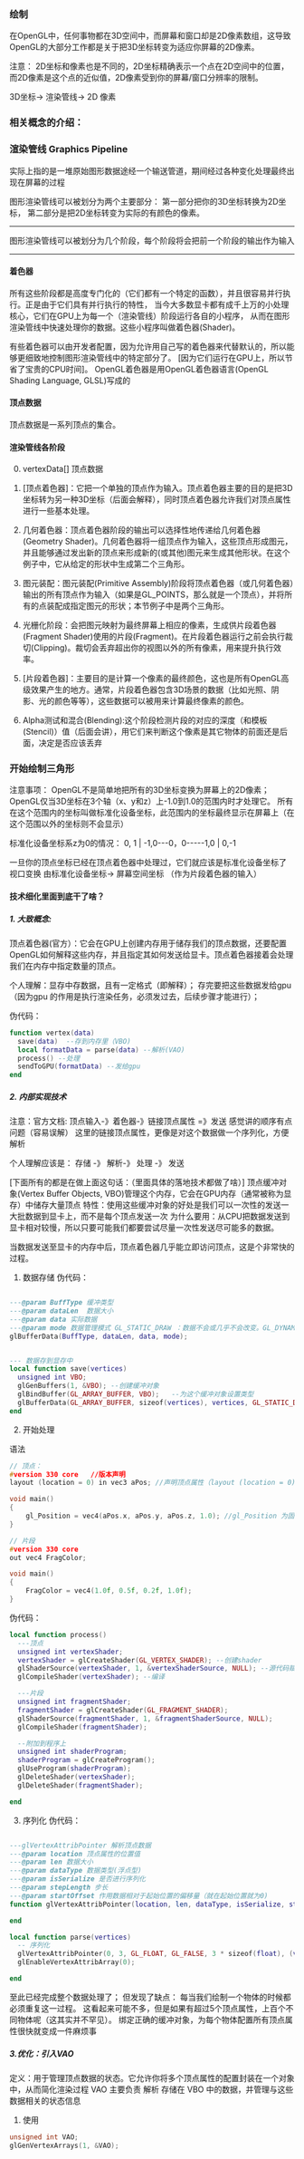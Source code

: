 ### 绘制
在OpenGL中，任何事物都在3D空间中，而屏幕和窗口却是2D像素数组，这导致OpenGL的大部分工作都是关于把3D坐标转变为适应你屏幕的2D像素。

注意：
2D坐标和像素也是不同的，2D坐标精确表示一个点在2D空间中的位置，而2D像素是这个点的近似值，2D像素受到你的屏幕/窗口分辨率的限制。


3D坐标-> 渲染管线-> 2D 像素

### 相关概念的介绍：


### 渲染管线 Graphics Pipeline
实际上指的是一堆原始图形数据途经一个输送管道，期间经过各种变化处理最终出现在屏幕的过程

图形渲染管线可以被划分为两个主要部分：
第一部分把你的3D坐标转换为2D坐标，
第二部分是把2D坐标转变为实际的有颜色的像素。


---
图形渲染管线可以被划分为几个阶段，每个阶段将会把前一个阶段的输出作为输入

---------
#### 着色器
所有这些阶段都是高度专门化的（它们都有一个特定的函数），并且很容易并行执行。正是由于它们具有并行执行的特性，
当今大多数显卡都有成千上万的小处理核心，它们在GPU上为每一个（渲染管线）阶段运行各自的小程序，
从而在图形渲染管线中快速处理你的数据。这些小程序叫做着色器(Shader)。

有些着色器可以由开发者配置，因为允许用自己写的着色器来代替默认的，所以能够更细致地控制图形渲染管线中的特定部分了。
[因为它们运行在GPU上，所以节省了宝贵的CPU时间]。
OpenGL着色器是用OpenGL着色器语言(OpenGL Shading Language, GLSL)写成的


#### 顶点数据
顶点数据是一系列顶点的集合。


#### 渲染管线各阶段  
0. vertexData[] 顶点数据

1. [顶点着色器]：它把一个单独的顶点作为输入。顶点着色器主要的目的是把3D坐标转为另一种3D坐标（后面会解释），同时顶点着色器允许我们对顶点属性进行一些基本处理。

2. 几何着色器：顶点着色器阶段的输出可以选择性地传递给几何着色器(Geometry Shader)。几何着色器将一组顶点作为输入，这些顶点形成图元，并且能够通过发出新的顶点来形成新的(或其他)图元来生成其他形状。在这个例子中，它从给定的形状中生成第二个三角形。

3. 图元装配：图元装配(Primitive Assembly)阶段将顶点着色器（或几何着色器）输出的所有顶点作为输入（如果是GL_POINTS，那么就是一个顶点），并将所有的点装配成指定图元的形状；本节例子中是两个三角形。  

4. 光栅化阶段：会把图元映射为最终屏幕上相应的像素，生成供片段着色器(Fragment Shader)使用的片段(Fragment)。在片段着色器运行之前会执行裁切(Clipping)。裁切会丢弃超出你的视图以外的所有像素，用来提升执行效率。

5. [片段着色器]：主要目的是计算一个像素的最终颜色，这也是所有OpenGL高级效果产生的地方。通常，片段着色器包含3D场景的数据（比如光照、阴影、光的颜色等等），这些数据可以被用来计算最终像素的颜色。

6. Alpha测试和混合(Blending):这个阶段检测片段的对应的深度（和模板(Stencil)）值（后面会讲），用它们来判断这个像素是其它物体的前面还是后面，决定是否应该丢弃


### 开始绘制三角形

注意事项：
OpenGL不是简单地把所有的3D坐标变换为屏幕上的2D像素；
OpenGL仅当3D坐标在3个轴（x、y和z）上-1.0到1.0的范围内时才处理它。
所有在这个范围内的坐标叫做标准化设备坐标，此范围内的坐标最终显示在屏幕上（在这个范围以外的坐标则不会显示）

标准化设备坐标系z为0的情况：
       0, 1
        |
-1,0---0，0-----1,0
        |
      0,-1 

一旦你的顶点坐标已经在顶点着色器中处理过，它们就应该是标准化设备坐标了      
               视口变换
由标准化设备坐标-> 屏幕空间坐标 （作为片段着色器的输入）




#### 技术细化里面到底干了啥？

##### 1. 大致概念:
顶点着色器(官方）：它会在GPU上创建内存用于储存我们的顶点数据，还要配置OpenGL如何解释这些内存，并且指定其如何发送给显卡。顶点着色器接着会处理我们在内存中指定数量的顶点。


个人理解：显存中存数据，且有一定格式（即解释）；
存完要把这些数据发给gpu（因为gpu 的作用是执行渲染任务，必须发过去，后续步骤才能进行）；

伪代码：
```lua
function vertex(data)
  save(data)  --存到内存里（VBO)
  local formatData = parse(data) --解析(VAO)
  process() --处理
  sendToGPU(formatData) --发给gpu
end

```
 
##### 2. 内部实现技术
注意：官方文档: 顶点输入-》着色器-》链接顶点属性 =》发送
感觉讲的顺序有点问题（容易误解）
这里的链接顶点属性，更像是对这个数据做一个序列化，方便解析

个人理解应该是： 存储 -》 解析-》 处理 -》 发送



[下面所有的都是在做上面这句话：（里面具体的落地技术都做了啥）]
顶点缓冲对象(Vertex Buffer Objects, VBO)管理这个内存，它会在GPU内存（通常被称为显存）中储存大量顶点
特性：使用这些缓冲对象的好处是我们可以一次性的发送一大批数据到显卡上，而不是每个顶点发送一次
为什么要用：从CPU把数据发送到显卡相对较慢，所以只要可能我们都要尝试尽量一次性发送尽可能多的数据。

当数据发送至显卡的内存中后，顶点着色器几乎能立即访问顶点，这是个非常快的过程。

1. 数据存储
伪代码：
```lua

---@param BuffType 缓冲类型
---@param dataLen  数据大小
---@param data 实际数据
---@param mode 数据管理模式 GL_STATIC_DRAW ：数据不会或几乎不会改变。GL_DYNAMIC_DRAW：数据会被改变很多。GL_STREAM_DRAW ：数据每次绘制时都会改变。
glBufferData(BuffType, dataLen, data, mode); 


--- 数据存到显存中
local function save(vertices)
  unsigned int VBO;
  glGenBuffers(1, &VBO); --创建缓冲对象
  glBindBuffer(GL_ARRAY_BUFFER, VBO);   --为这个缓冲对象设置类型
  glBufferData(GL_ARRAY_BUFFER, sizeof(vertices), vertices, GL_STATIC_DRAW);  --将数据复制到缓冲的内存中
end

```



2. 开始处理

语法
```c
// 顶点：
#version 330 core   //版本声明
layout (location = 0) in vec3 aPos; //声明顶点属性（layout (location = 0)设定了输入变量的位置值）；in 代表输入

void main()
{
    gl_Position = vec4(aPos.x, aPos.y, aPos.z, 1.0); //gl_Position 为固定值
}

// 片段
#version 330 core
out vec4 FragColor;

void main()
{
    FragColor = vec4(1.0f, 0.5f, 0.2f, 1.0f);
} 

```

伪代码：
```lua
local function process() 
  ---顶点  
  unsigned int vertexShader;
  vertexShader = glCreateShader(GL_VERTEX_SHADER); --创建shader 
  glShaderSource(vertexShader, 1, &vertexShaderSource, NULL); --源代码赋值
  glCompileShader(vertexShader); --编译

  ---片段
  unsigned int fragmentShader;
  fragmentShader = glCreateShader(GL_FRAGMENT_SHADER);
  glShaderSource(fragmentShader, 1, &fragmentShaderSource, NULL);
  glCompileShader(fragmentShader);

  --附加到程序上
  unsigned int shaderProgram;
  shaderProgram = glCreateProgram();
  glUseProgram(shaderProgram);
  glDeleteShader(vertexShader);
  glDeleteShader(fragmentShader);

end

```

3. 序列化
伪代码：
```lua

---glVertexAttribPointer 解析顶点数据
---@param location 顶点属性的位置值
---@param len 数据大小
---@param dataType 数据类型(浮点型)
---@param isSerialize 是否进行序列化
---@param stepLength 步长
---@param startOffset 作用数据相对于起始位置的偏移量（就在起始位置就为0)
function glVertexAttribPointer(location, len, dataType, isSerialize, stepLength, startOffset)

end

local function parse(vertices)
  -- 序列化
  glVertexAttribPointer(0, 3, GL_FLOAT, GL_FALSE, 3 * sizeof(float), (void*)0);  --glVertexAttribPointer和save方法里glBindBuffer 里绑定的数据是挂钩的
  glEnableVertexAttribArray(0);

end


```
至此已经完成整个数据处理了；
但发现了缺点：
每当我们绘制一个物体的时候都必须重复这一过程。
这看起来可能不多，但是如果有超过5个顶点属性，上百个不同物体呢（这其实并不罕见）。
绑定正确的缓冲对象，为每个物体配置所有顶点属性很快就变成一件麻烦事

##### 3.优化：引入VAO
定义：用于管理顶点数据的状态。它允许你将多个顶点属性的配置封装在一个对象中，从而简化渲染过程
VAO 主要负责 解析 存储在 VBO 中的数据，并管理与这些数据相关的状态信息

1. 使用

```c
unsigned int VAO;
glGenVertexArrays(1, &VAO);

```


